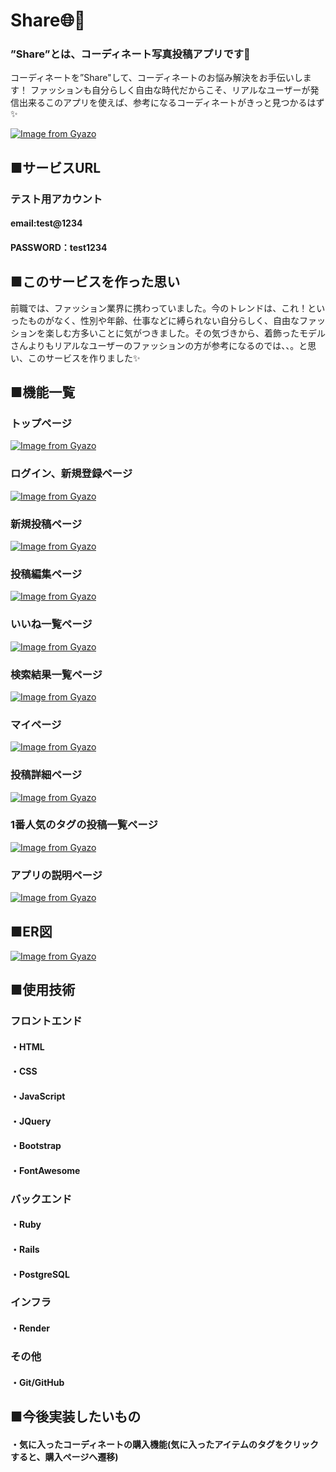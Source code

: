 # Share🌐🤍
### ”Share”とは、コーディネート写真投稿アプリです👗
コーディネートを”Share"して、コーディネートのお悩み解決をお手伝いします！
ファッションも自分らしく自由な時代だからこそ、リアルなユーザーが発信出来るこのアプリを使えば、参考になるコーディネートがきっと見つかるはず✨

[![Image from Gyazo](https://i.gyazo.com/28ab1a2f35c55cfd8ea2b56f6d97b49d.jpg)](https://gyazo.com/28ab1a2f35c55cfd8ea2b56f6d97b49d)

## ■サービスURL


### テスト用アカウント
#### email:test@1234

#### PASSWORD：test1234

## ■このサービスを作った思い
前職では、ファッション業界に携わっていました。今のトレンドは、これ！といったものがなく、性別や年齢、仕事などに縛られない自分らしく、自由なファッションを楽しむ方多いことに気がつきました。その気づきから、着飾ったモデルさんよりもリアルなユーザーのファッションの方が参考になるのでは、、。と思い、このサービスを作りました✨

## ■機能一覧

### トップページ
[![Image from Gyazo](https://i.gyazo.com/eda77790d76f1dac7bb6e61b09ad361c.gif)](https://gyazo.com/eda77790d76f1dac7bb6e61b09ad361c)

### ログイン、新規登録ページ
[![Image from Gyazo](https://i.gyazo.com/aead14a1f472b498f78b70a43928c110.gif)](https://gyazo.com/aead14a1f472b498f78b70a43928c110)

### 新規投稿ページ
[![Image from Gyazo](https://i.gyazo.com/694ce9fb19fbc95be15aaf841bf19417.gif)](https://gyazo.com/694ce9fb19fbc95be15aaf841bf19417)

### 投稿編集ページ
[![Image from Gyazo](https://i.gyazo.com/37fd7eb5ce2dd2abb8eb75e2166539cb.gif)](https://gyazo.com/37fd7eb5ce2dd2abb8eb75e2166539cb)

### いいね一覧ページ
[![Image from Gyazo](https://i.gyazo.com/a26f850130240edca252e3d19853ecfb.gif)](https://gyazo.com/a26f850130240edca252e3d19853ecfb)

### 検索結果一覧ページ
[![Image from Gyazo](https://i.gyazo.com/8f2e87e2c2e42e3f000086989fadb760.gif)](https://gyazo.com/8f2e87e2c2e42e3f000086989fadb760)

### マイページ
[![Image from Gyazo](https://i.gyazo.com/0abbd9be600554d0432c043f9da30436.gif)](https://gyazo.com/0abbd9be600554d0432c043f9da30436)

### 投稿詳細ページ
[![Image from Gyazo](https://i.gyazo.com/5b0f946ce2ae94eee3bf70c27a5dc436.gif)](https://gyazo.com/5b0f946ce2ae94eee3bf70c27a5dc436)

### 1番人気のタグの投稿一覧ページ
[![Image from Gyazo](https://i.gyazo.com/627d808876610f881df63875290d023a.gif)](https://gyazo.com/627d808876610f881df63875290d023a)

### アプリの説明ページ
[![Image from Gyazo](https://i.gyazo.com/b105f0edee7d188ac19e4e801dd9906a.gif)](https://gyazo.com/b105f0edee7d188ac19e4e801dd9906a)

## ■ER図
[![Image from Gyazo](https://i.gyazo.com/6b43b81c550db0a32e48a0eed30bea8c.png)](https://gyazo.com/6b43b81c550db0a32e48a0eed30bea8c)

## ■使用技術
### フロントエンド
#### ・HTML
#### ・CSS
#### ・JavaScript
#### ・JQuery
#### ・Bootstrap
#### ・FontAwesome

### バックエンド
#### ・Ruby
#### ・Rails
#### ・PostgreSQL 

### インフラ
#### ・Render

### その他
#### ・Git/GitHub

## ■今後実装したいもの
#### ・気に入ったコーディネートの購入機能(気に入ったアイテムのタグをクリックすると、購入ページへ遷移)



